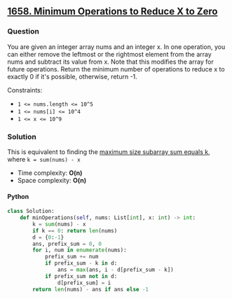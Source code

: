 ## **[1658. Minimum Operations to Reduce X to Zero](https://leetcode.com/problems/minimum-operations-to-reduce-x-to-zero/)**

### Question
You are given an integer array nums and an integer x. In one operation, you can either remove the leftmost or the rightmost element from the array nums and subtract its value from x. Note that this modifies the array for future operations. Return the minimum number of operations to reduce x to exactly 0 if it's possible, otherwise, return -1.

Constraints:
- `1 <= nums.length <= 10^5`
- `1 <= nums[i] <= 10^4`
- `1 <= x <= 10^9`

### Solution
This is equivalent to finding the [maximum size subarray sum equals k](https://github.com/doudou-h/doudou-h.github.io/blob/main/leetcode/325.%20Maximum%20Size%20Subarray%20Sum%20Equals%20k.md), where `k = sum(nums) - x`

- Time complexity: **O(n)**
- Space complexity: **O(n)**

#### Python
```python
class Solution:
    def minOperations(self, nums: List[int], x: int) -> int:
        k = sum(nums) - x
        if k == 0: return len(nums)
        d = {0:-1}
        ans, prefix_sum = 0, 0
        for i, num in enumerate(nums):
            prefix_sum += num
            if prefix_sum - k in d:
                ans = max(ans, i - d[prefix_sum - k])
            if prefix_sum not in d:
                d[prefix_sum] = i
        return len(nums) - ans if ans else -1
```
